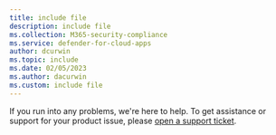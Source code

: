 ```yaml
---
title: include file
description: include file
ms.collection: M365-security-compliance
ms.service: defender-for-cloud-apps
author: dcurwin
ms.topic: include
ms.date: 02/05/2023
ms.author: dacurwin
ms.custom: include file
---
```


If you run into any problems, we're here to help. To get assistance or support for your product issue, please [open a support ticket](../support-and-ts.md).
